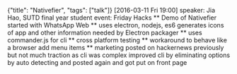 {"title": "Nativefier", "tags": ["talk"]}
[2016-03-11 Fri 19:00]
speaker: Jia Hao, SUTD final year student
event: Friday Hacks
** Demo of Nativefier
started with WhatsApp Web
** uses electron, nodejs, es6
generates icons of app and other information needed by Electron packager
** uses commander.js for cli
** cross platform testing
** workaround to behave like a browser
add menu items
** marketing
posted on hackernews previously but not much traction as cli was complex
improved cli by eliminating options by auto detecting and posted again and got put on front page
